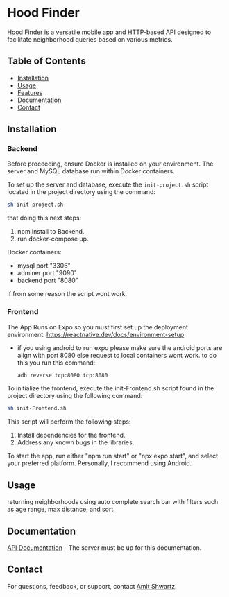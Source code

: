 # Hood Finder

Hood Finder is a versatile mobile app and HTTP-based API designed to facilitate neighborhood queries based on various metrics.

## Table of Contents

- [Installation](#installation)
- [Usage](#usage)
- [Features](#features)
- [Documentation](#documentation)
- [Contact](#contact)

## Installation

### Backend

Before proceeding, ensure Docker is installed on your environment. The server and MySQL database run within Docker containers.

To set up the server and database, execute the `init-project.sh` script located in the project directory using the command:

```sh
sh init-project.sh
```

that doing this next steps:

1. npm install to Backend.
2. run docker-compose up.

Docker containers:

- mysql port "3306"
- adminer port "9090"
- backend port "8080"

if from some reason the script wont work.

### Frontend

The App Runs on Expo so you must first set up the deployment environment: https://reactnative.dev/docs/environment-setup

- if you using android to run expo please make sure the android ports are align with port 8080 else request to local containers wont work.
  to do this you run this command:

  ```sh
  adb reverse tcp:8080 tcp:8080
  ```

To initialize the frontend, execute the init-Frontend.sh script found in the project directory using the following command:

```sh
sh init-Frontend.sh
```

This script will perform the following steps:

1. Install dependencies for the frontend.
2. Address any known bugs in the libraries.

To start the app, run either "npm run start" or "npx expo start", and select your preferred platform. Personally, I recommend using Android.

## Usage

returning neighborhoods using auto complete search bar with filters such as age range, max distance, and sort.

## Documentation

[API Documentation](http://localhost:8080/api-docs) - The server must be up for this documentation.

## Contact

For questions, feedback, or support, contact [Amit Shwartz](shwartzamit17@email.com).

```

```
